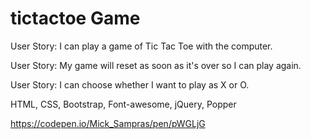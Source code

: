 # tictactoe Game

User Story: I can play a game of Tic Tac Toe with the computer.

User Story: My game will reset as soon as it's over so I can play again.

User Story: I can choose whether I want to play as X or O.

HTML, CSS, Bootstrap, Font-awesome, jQuery, Popper

https://codepen.io/Mick_Sampras/pen/pWGLjG
